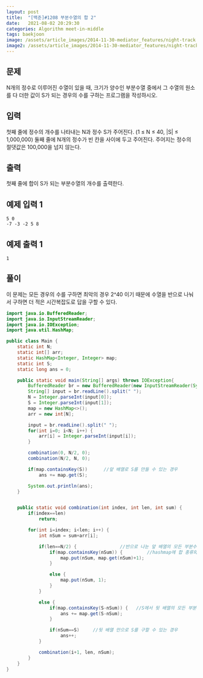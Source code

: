 ```yaml
---
layout: post
title:  "[백준]#1208 부분수열의 합 2"
date:   2021-08-02 20:29:30
categories: Algorithm meet-in-middle
tags: baekjoon
image: /assets/article_images/2014-11-30-mediator_features/night-track.JPG
image2: /assets/article_images/2014-11-30-mediator_features/night-track-mobile.JPG
---
```


문제
--------------------

N개의 정수로 이루어진 수열이 있을 때, 크기가 양수인 부분수열 중에서 그 수열의 원소를 다 더한 값이 S가 되는 경우의 수를 구하는 프로그램을 작성하시오.

입력
---------------------------

첫째 줄에 정수의 개수를 나타내는 N과 정수 S가 주어진다. (1 ≤ N ≤ 40, |S| ≤ 1,000,000) 둘째 줄에 N개의 정수가 빈 칸을 사이에 두고 주어진다. 주어지는 정수의 절댓값은 100,000을 넘지 않는다.

출력
----------------

첫째 줄에 합이 S가 되는 부분수열의 개수를 출력한다.

예제 입력 1 
----------------------

```
5 0
-7 -3 -2 5 8
```

예제 출력 1 
------------------------

```
1
```

풀이
--------------------------

이 문제는 모든 경우의 수를 구하면 최악의 경우 2^40 이기 때문에 수열을 반으로 나눠서 구하면 더 적은 시간복잡도로 답을 구할 수 있다.

```java
import java.io.BufferedReader;
import java.io.InputStreamReader;
import java.io.IOException;
import java.util.HashMap;

public class Main {
    static int N;
    static int[] arr;
    static HashMap<Integer, Integer> map;
    static int S;
    static long ans = 0;

    public static void main(String[] args) throws IOException{
        BufferedReader br = new BufferedReader(new InputStreamReader(System.in));
        String[] input = br.readLine().split(" ");
        N = Integer.parseInt(input[0]);
        S = Integer.parseInt(input[1]);
        map = new HashMap<>();
        arr = new int[N];

        input = br.readLine().split(" ");
        for(int i=0; i<N; i++) {
            arr[i] = Integer.parseInt(input[i]);
        }

        combination(0, N/2, 0);
        combination(N/2, N, 0);

        if(map.containsKey(S))      //앞 배열로 S를 만들 수 있는 경우
            ans += map.get(S);

        System.out.println(ans);
    }


    public static void combination(int index, int len, int sum) {
        if(index==len)
            return;

        for(int i=index; i<len; i++) {
            int nSum = sum+arr[i];

            if(len==N/2) {                //반으로 나눈 앞 배열의 모든 부분수열 합 구하기
                if(map.containsKey(nSum)) {         //hashmap에 합 종류와 갯수 저장
                    map.put(nSum, map.get(nSum)+1);
                }

                else {
                    map.put(nSum, 1);
                }
            }

            else {
                if(map.containsKey(S-nSum)) {   //S에서 뒷 배열의 모든 부분수열의 합을 뺀 값이 hashmap에 존재하면 1증가
                    ans += map.get(S-nSum);
                }

                if(nSum==S)     //뒷 배열 만으로 S를 구할 수 있는 경우
                    ans++;
            }

            combination(i+1, len, nSum);
        }
    }
}
```
